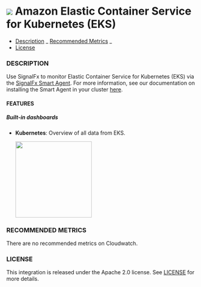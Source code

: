 # ![](./img/integration_amazoneks.png) Amazon Elastic Container Service for Kubernetes (EKS)

- [Description](#description)
_ [Recommended Metrics](#recom,mended-metrics) _
- [License](#license)

### DESCRIPTION

Use SignalFx to monitor Elastic Container Service for Kubernetes (EKS) via the [SignalFx Smart Agent](https://docs.signalfx.com/en/latest/integrations/agent/kubernetes-setup.html).
For more information, see our documentation on installing the Smart Agent in your cluster [here](https://docs.signalfx.com/en/latest/integrations/kubernetes-quickstart.html).

#### FEATURES

##### Built-in dashboards

- **Kubernetes**: Overview of all data from EKS.

  [<img src='./img/kubernetes.png' width=200px>](./img/kubernetes.png)


### RECOMMENDED METRICS

There are no recommended metrics on Cloudwatch.

### LICENSE

This integration is released under the Apache 2.0 license. See [LICENSE](./LICENSE) for more details.
